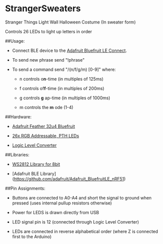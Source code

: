# StrangerSweaters
Stranger Things Light Wall Halloween Costume (In sweater form)

Controls 26 LEDs to light up letters in order

##Usage:

* Connect BLE device to the [Adafruit Bluefruit LE Connect](https://play.google.com/store/apps/details?id=com.adafruit.bluefruit.le.connect&hl=en).

* To send new phrase send "!phrase"

* To send a command send "/(n/f/g/m) [0-9]" where:

  * n controls o**n**-time (in multiples of 125ms)

  * f controls of**f**-time (in multiples of 200ms)

  * g controls **g** ap-time (in multiples of 1000ms)

  * m controls the **m** ode (1-4)




##Hardware:

* [Adafruit Feather 32u4 Bluefruit](https://www.adafruit.com/products/2829)

* [26x RGB Addressable, PTH LEDs](https://www.sparkfun.com/products/12877)

* [Logic Level Converter](https://www.sparkfun.com/products/12009)


##Libraries:

* [WS2812 Library for 8bit](https://github.com/cpldcpu/light_ws2812)

* [Adafruit BLE Library] (https://github.com/adafruit/Adafruit_BluefruitLE_nRF51)


##Pin Assignments:

* Buttons are connected to A0-A4 and short the signal to ground when pressed (uses internal pullup resistors otherwise)

* Power for LEDS is drawn directly from USB

* LED signal pin is 12 (connected through Logic Level Converter)

* LEDs are connected in reverse alphabetical order (where Z is connected first to the Arduino)
